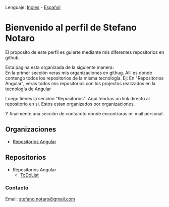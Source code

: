 Lenguaje: [Ingles](/README.md "Ingles") - [Español](/README.es.md "Español")
# Bienvenido al perfil de Stefano Notaro

El proposito de este perfil es guiarte mediante mis diferentes repositorios en github.

Esta pagina esta organizada de la siguiente manera:  
  En la primer sección veras mis organizaciones en githug. Allí es donde contengo todos los repositorios de la misma tecnología.
  Ej: En "Repositorios Angular", veras todos mis repositorios con los projectos realizados en la tecnología de Angular
  
  Luego tienes la sección "Repositorios".
  Aqui tendras un link directo al repositorio en si. Estos estan organizados por organizaciones.
  
  Y finalmente una sección de contacoto donde encontraras mi mail personal.

## **Organizaciones**

 - [Repositorios Angular](https://github.com/StefanoNotaro-AngularRepositories "Angular Repositories")

## **Repositorios**

- Repositorios Angular
  - [ToDoList](https://github.com/StefanoNotaro-AngularRepositories/ToDoList "To-Do app project")

### **Contacto**

Email: stefano.notaro@gmail.com
